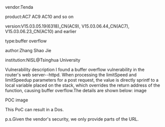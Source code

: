 vendor:Tenda

product:AC7 AC9 AC10 and so on

version:V15.03.05.19(6318)_CN(AC9), V15.03.06.44_CN(AC7), V15.03.06.23_CN(AC10) and earlier

type:buffer overflow

author:Zhang Shao Jie

institution:NISL@Tsinghua University

Vulnerability description
I found a buffer overflow vulnerability in the router's web server--httpd. When processing the limitSpeed and limitSpeedup parameters for a post request, the value is directly sprintf to a local variable placed on the stack, which overrides the return address of the function, causing buffer overflow.The details are shown below:
image

POC
image

This PoC can result in a Dos.

p.s.Given the vendor's security, we only provide parts of the URL.

